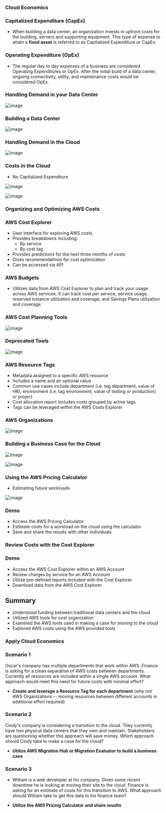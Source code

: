 ### Cloud Economics

### Capitalized Expenditure (CapEx)

* When building a data center, an organization invests in upfront costs for the building, servers and supporting equipment. This type of expense to attain a **fixed asset** is referred to as Capitalized Expenditure or CapEx.

### Operating Expenditure (OpEx)

* The regular day to day expenses of a business are considered Operating Expenditures or OpEx. After the initial build of a data center, ongoing connectivity, utility, and maintenance costs would be considered OpEx.

### Handling Demand in your Data Center

![image](https://user-images.githubusercontent.com/114364831/212147534-e4a01ba1-537e-4a6b-afe8-1338ed4e2009.png)

### Building a Data Center

![image](https://user-images.githubusercontent.com/114364831/212147648-5e59ec6b-ba8d-4cf5-8c12-b9f3750312cc.png)

### Handling Demand in the Cloud

![image](https://user-images.githubusercontent.com/114364831/212147733-dbadd360-1c16-44b8-a87f-240e02797049.png)

### Costs in the Cloud

* No Capitalized Expenditure

![image](https://user-images.githubusercontent.com/114364831/212147831-0a09f3d5-d2d7-4fe3-9d3c-8bef8213202d.png)

![image](https://user-images.githubusercontent.com/114364831/212148396-fe753fe3-0081-424e-857b-33b9294d15de.png)

### Organizing and Optimizing AWS Costs

### AWS Cost Explorer

* User Interface for exploring AWS costs
* Provides breakdowns including:
  * By service
  * By cost tag
* Provides predictions for the next three months of costs
* Gives recommendatinos for cost optimization
* Can be accessed via API

### AWS Budgets

* Utilizes data from AWS Cost Explorer to plan and track your usage across AWS services. It can track cost per service, service usage, reserved instance utilization and coverage, and Savings Plans utilization and coverage.

### AWS Cost Planning Tools

![image](https://user-images.githubusercontent.com/114364831/212149382-4d93cd4d-7be0-4c97-a94d-5b4afb3471ce.png)

### Deprecated Tools

![image](https://user-images.githubusercontent.com/114364831/212149503-ab667d07-caeb-4148-8066-48e2b8a001e0.png)

### AWS Resource Tags

* Metadata assigned to a specific AWS resource
* Includes a name and an optional value
* Common use cases include department (i.e. tag department, value of HR), environment (i.e. tag environment, value of testing or production) or project
* Cost allocation report includes costs grouped by active tags
* Tags can be leveraged within the AWS Costs Explorer

### AWS Organizations

![image](https://user-images.githubusercontent.com/114364831/212150300-e36338ab-9f8b-4fc2-82ea-15ae29c2b9fa.png)

### Building a Business Case for the Cloud

![image](https://user-images.githubusercontent.com/114364831/212150705-61b6ed9b-aed4-434f-a53a-16322a16e3a6.png)

![image](https://user-images.githubusercontent.com/114364831/212150783-ea4d8eb1-f89f-44e3-9dff-79256b6db38c.png)

### Using the AWS Pricing Calculator

* Estimating future workloads

![image](https://user-images.githubusercontent.com/114364831/214877395-93277523-e1ef-413c-9bd9-582df2647afb.png)

### Demo

* Access the AWS Pricing Calculator
* Estimate costs for a workload on the cloud using the calculator
* Save and share the results with other individuals

### Review Costs with the Cost Explorer

### Demo

* Access the AWS Cost Explorer within an AWS Account
* Review charges by service for an AWS Account
* Utilize pre-defined reports included with the Cost Explorer
* Download data from the AWS Cost Explorer

## Summary

* Understood funding between traditional data centers and the cloud
* Utilized AWS tools for cost organization
* Examined the AWS tools used in making a case for moving to the cloud
* Explored AWS costs using the AWS provided tools

### Apply Cloud Economics

### Scenario 1

Oscar's company has multiple departments that work within AWS. Finance is asking for a clean separation of AWS costs between departments. Currently all resources are included within a single AWS account. What approach would meet this need for future costs with minimal effort?

* **Create and leverage a Resource Tag for each department** (why not AWS Organizations -- moving resources between different accounts is additional effort required)

### Scenario 2

Cindy's company is considering a transition to the cloud. They currently have two physical data centers that they own and maintain. Stakeholders are questioning whether this approach will save money. Which approach should Cindy take to make a case for the cloud?

* **Utilize AWS Migration Hub or Migration Evaluator to build a business case**

### Scenario 3

* William is a web developer at his company. Given some recent downtime he is looking at moving their site to the cloud. Finance is asking for an estimate of costs for this transition to AWS. What approach should William take to get this data to his finance team?

* **Utilize the AWS Pricing Calculator and share results**
